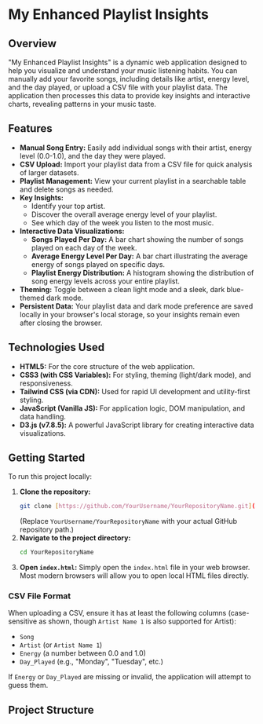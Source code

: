 # My Enhanced Playlist Insights

## Overview

"My Enhanced Playlist Insights" is a dynamic web application designed to help you visualize and understand your music listening habits. You can manually add your favorite songs, including details like artist, energy level, and the day played, or upload a CSV file with your playlist data. The application then processes this data to provide key insights and interactive charts, revealing patterns in your music taste.

## Features

* **Manual Song Entry:** Easily add individual songs with their artist, energy level (0.0-1.0), and the day they were played.
* **CSV Upload:** Import your playlist data from a CSV file for quick analysis of larger datasets.
* **Playlist Management:** View your current playlist in a searchable table and delete songs as needed.
* **Key Insights:**
    * Identify your top artist.
    * Discover the overall average energy level of your playlist.
    * See which day of the week you listen to the most music.
* **Interactive Data Visualizations:**
    * **Songs Played Per Day:** A bar chart showing the number of songs played on each day of the week.
    * **Average Energy Level Per Day:** A bar chart illustrating the average energy of songs played on specific days.
    * **Playlist Energy Distribution:** A histogram showing the distribution of song energy levels across your entire playlist.
* **Theming:** Toggle between a clean light mode and a sleek, dark blue-themed dark mode.
* **Persistent Data:** Your playlist data and dark mode preference are saved locally in your browser's local storage, so your insights remain even after closing the browser.

## Technologies Used

* **HTML5:** For the core structure of the web application.
* **CSS3 (with CSS Variables):** For styling, theming (light/dark mode), and responsiveness.
* **Tailwind CSS (via CDN):** Used for rapid UI development and utility-first styling.
* **JavaScript (Vanilla JS):** For application logic, DOM manipulation, and data handling.
* **D3.js (v7.8.5):** A powerful JavaScript library for creating interactive data visualizations.

## Getting Started

To run this project locally:

1.  **Clone the repository:**
    ```bash
    git clone [https://github.com/YourUsername/YourRepositoryName.git](https://github.com/YourUsername/YourRepositoryName.git)
    ```
    (Replace `YourUsername/YourRepositoryName` with your actual GitHub repository path.)
2.  **Navigate to the project directory:**
    ```bash
    cd YourRepositoryName
    ```
3.  **Open `index.html`:** Simply open the `index.html` file in your web browser. Most modern browsers will allow you to open local HTML files directly.

### CSV File Format

When uploading a CSV, ensure it has at least the following columns (case-sensitive as shown, though `Artist Name 1` is also supported for Artist):

* `Song`
* `Artist` (or `Artist Name 1`)
* `Energy` (a number between 0.0 and 1.0)
* `Day_Played` (e.g., "Monday", "Tuesday", etc.)

If `Energy` or `Day_Played` are missing or invalid, the application will attempt to guess them.

## Project Structure
